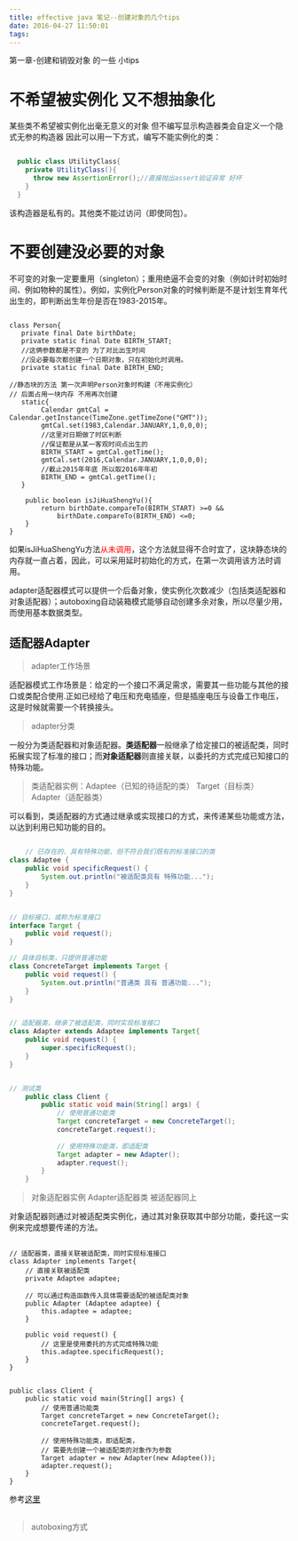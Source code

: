 ```yaml
---
title: effective java 笔记--创建对象的几个tips
date: 2016-04-27 11:50:01
tags:
---
```

第一章-创建和销毁对象 的一些 小tips

<!-- more -->
# 不希望被实例化 又不想抽象化
某些类不希望被实例化出毫无意义的对象 但不编写显示构造器类会自定义一个隐式无参的构造器 因此可以用一下方式，编写不能实例化的类：

```java

  public class UtilityClass{
    private UtilityClass(){
      throw new AssertionError();//直接抛出assert验证异常 好坏
    }
  }
```
该构造器是私有的。其他类不能过访问（即使同包）。

# 不要创建没必要的对象

不可变的对象一定要重用（singleton）；重用绝逼不会变的对象（例如计时初始时间、例如物种的属性）。例如，实例化Person对象的时候判断是不是计划生育年代出生的，即判断出生年份是否在1983-2015年。

```

class Person{
   private final Date birthDate;
   private static final Date BIRTH_START;
   //这俩参数都是不变的 为了对比出生时间 
   //没必要每次都创建一个日期对象，只在初始化时调用。
   private static final Date BIRTH_END; 

//静态块的方法 第一次声明Person对象时构建（不用实例化）
// 后面占用一块内存 不用再次创建
   static{
        Calendar gmtCal = Calendar.getInstance(TimeZone.getTimeZone("GMT"));
        gmtCal.set(1983,Calendar.JANUARY,1,0,0,0);
        //这里对日期做了时区判断 
        //保证都是从某一客观时间点出生的
        BIRTH_START = gmtCal.getTime();
        gmtCal.set(2016,Calendar.JANUARY,1,0,0,0);
        //截止2015年年底 所以取2016年年初
        BIRTH_END = gmtCal.getTime();
   }

    public boolean isJiHuaShengYu(){
        return birthDate.compareTo(BIRTH_START) >=0 &&
            birthDate.compareTo(BIRTH_END) <=0;
    }
}
```

如果isJiHuaShengYu方法<font color="red">从未调用</font>，这个方法就显得不合时宜了，这块静态块的内存就一直占着，因此，可以采用延时初始化的方式，在第一次调用该方法时调用。

adapter适配器模式可以提供一个后备对象，使实例化次数减少（包括类适配器和对象适配器）；autoboxing自动装箱模式能够自动创建多余对象，所以尽量少用，而使用基本数据类型。

## 适配器Adapter

>adapter工作场景

适配器模式工作场景是：给定的一个接口不满足需求，需要其一些功能与其他的接口或类配合使用.正如已经给了电压和充电插座，但是插座电压与设备工作电压，这是时候就需要一个转换接头。

>adapter分类 

一般分为类适配器和对象适配器。**类适配器**一般继承了给定接口的被适配类，同时拓展实现了标准的接口；而**对象适配器**则直接关联，以委托的方式完成已知接口的特殊功能。

>类适配器实例：Adaptee（已知的待适配的类） Target（目标类） Adapter（适配器类）

可以看到，类适配器的方式通过继承或实现接口的方式，来传递某些功能或方法，以达到利用已知功能的目的。

```java

    // 已存在的、具有特殊功能、但不符合我们既有的标准接口的类
class Adaptee {
    public void specificRequest() {
        System.out.println("被适配类具有 特殊功能...");
    }
}
```

```java

// 目标接口，或称为标准接口
interface Target {
    public void request();
}

// 具体目标类，只提供普通功能
class ConcreteTarget implements Target {
    public void request() {
        System.out.println("普通类 具有 普通功能...");
    }
}
```

```java

// 适配器类，继承了被适配类，同时实现标准接口
class Adapter extends Adaptee implements Target{
    public void request() {
        super.specificRequest();
    }
}
```

```java

// 测试类
    public class Client {
        public static void main(String[] args) {
            // 使用普通功能类
            Target concreteTarget = new ConcreteTarget();
            concreteTarget.request();
            
            // 使用特殊功能类，即适配类
            Target adapter = new Adapter();
            adapter.request();
        }
    }
```

> 对象适配器实例 Adapter适配器类 被适配器同上

对象适配器则通过对被适配类实例化，通过其对象获取其中部分功能，委托这一实例来完成想要传递的方法。
```

// 适配器类，直接关联被适配类，同时实现标准接口
class Adapter implements Target{
    // 直接关联被适配类
    private Adaptee adaptee;
    
    // 可以通过构造函数传入具体需要适配的被适配类对象
    public Adapter (Adaptee adaptee) {
        this.adaptee = adaptee;
    }
    
    public void request() {
        // 这里是使用委托的方式完成特殊功能
        this.adaptee.specificRequest();
    }
}
```

```

public class Client {
    public static void main(String[] args) {
        // 使用普通功能类
        Target concreteTarget = new ConcreteTarget();
        concreteTarget.request();
        
        // 使用特殊功能类，即适配类，
        // 需要先创建一个被适配类的对象作为参数
        Target adapter = new Adapter(new Adaptee());
        adapter.request();
    }
}
```
参考[这里](http://haolloyin.blog.51cto.com/1177454/346128)
##
> autoboxing方式

